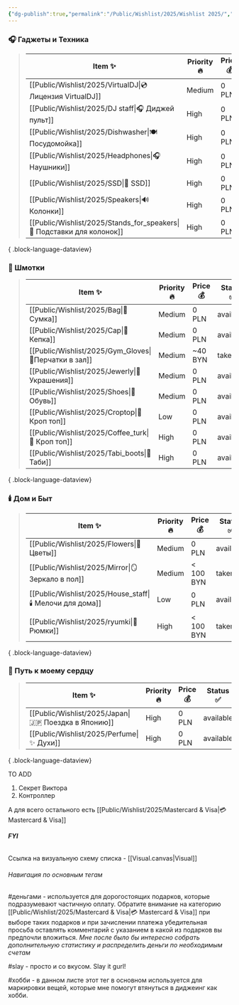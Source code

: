 ```yaml
---
{"dg-publish":true,"permalink":"/Public/Wishlist/2025/Wishlist 2025/","tags":["gardenEntry"]}
---
```



### 🎧 Гаджеты и Техника

> | Item ✨                                                                    | Priority 🔥 | Price 💰 | Status ✅  |
> | ------------------------------------------------------------------------- | ----------- | -------- | --------- |
> | [[Public/Wishlist/2025/VirtualDJ\|💿 Лицензия VirtualDJ]]              | Medium      | 0 PLN    | available |
> | [[Public/Wishlist/2025/DJ staff\|🎧 Диджей пульт]]                     | High        | 0 PLN    | available |
> | [[Public/Wishlist/2025/Dishwasher\|🍽️ Посудомойка]]                   | High        | 0 PLN    | available |
> | [[Public/Wishlist/2025/Headphones\|🎧 Наушники]]                       | High        | 0 PLN    | available |
> | [[Public/Wishlist/2025/SSD\|💾 SSD]]                                   | High        | 0 PLN    | available |
> | [[Public/Wishlist/2025/Speakers\|🔊 Колонки]]                          | High        | 0 PLN    | available |
> | [[Public/Wishlist/2025/Stands_for_speakers\|🔺 Подставки для колонок]] | High        | 0 PLN    | available |
> 
{ .block-language-dataview}

### 👕 Шмотки
> | Item ✨                                                   | Priority 🔥 | Price 💰 | Status ✅  |
> | -------------------------------------------------------- | ----------- | -------- | --------- |
> | [[Public/Wishlist/2025/Bag\|👜 Сумка]]                | Medium      | 0 PLN    | available |
> | [[Public/Wishlist/2025/Cap\|🧢 Кепка]]                | Medium      | 0 PLN    | available |
> | [[Public/Wishlist/2025/Gym_Gloves\|🧤Перчатки в зал]] | Medium      | ~40 BYN  | taken     |
> | [[Public/Wishlist/2025/Jewerly\|💍 Украшения]]        | Medium      | 0 PLN    | available |
> | [[Public/Wishlist/2025/Shoes\|👟 Обувь]]              | Medium      | 0 PLN    | available |
> | [[Public/Wishlist/2025/Croptop\|👕 Кроп топ]]         | Low         | 0 PLN    | available |
> | [[Public/Wishlist/2025/Coffee_turk\|👕 Кроп топ]]     | High        | 0 PLN    | available |
> | [[Public/Wishlist/2025/Tabi_boots\|🐄 Таби]]          | High        | 0 PLN    | available |
> 
{ .block-language-dataview}

### 🕯️ Дом и Быт
> | Item ✨                                                       | Priority 🔥 | Price 💰  | Status ✅  |
> | ------------------------------------------------------------ | ----------- | --------- | --------- |
> | [[Public/Wishlist/2025/Flowers\|💐 Цветы]]                | Medium      | 0 PLN     | available |
> | [[Public/Wishlist/2025/Mirror\|🪞 Зеркало в пол]]         | Medium      | < 100 BYN | taken     |
> | [[Public/Wishlist/2025/House_staff\|🕯️ Мелочи для дома]] | Low         | 0 PLN     | available |
> | [[Public/Wishlist/2025/ryumki\|🍻 Рюмки]]                 | High        | < 100 BYN | taken     |
> 
{ .block-language-dataview}

### 🤡 Путь к моему сердцу
> | Item ✨                                                   | Priority 🔥 | Price 💰 | Status ✅  |
> | -------------------------------------------------------- | ----------- | -------- | --------- |
> | [[Public/Wishlist/2025/Japan\|🇯🇵 Поездка в Японию]] | High        | 0 PLN    | available |
> | [[Public/Wishlist/2025/Perfume\|✨ Духи]]              | High        | 0 PLN    | available |
> 
{ .block-language-dataview}


TO ADD 
1. Секрет Виктора
2. Контроллер

А для всего остального есть [[Public/Wishlist/2025/Mastercard & Visa\|💳 Mastercard & Visa]]

###### **FYI**
Ссылка на визуальную схему списка - [[Visual.canvas|Visual]] 

###### *Навигация по основным тегам*
#деньгами - используется для дорогостоящих подарков, которые подразумевают частичную оплату. Обратите внимание на категорию  [[Public/Wishlist/2025/Mastercard & Visa\|💳 Mastercard & Visa]] при выборе таких подарков и при зачислении платежа убедительная просьба оставлять комментарий с указанием в какой из подарков вы предпочли вложиться. *Мне после было бы интересно собрать дополнительную статистику и распределить деньги по необходимым счетам*

#slay - просто и со вкусом. Slay it gurl!

#хобби - в данном листе этот тег в основном используется для маркировки вещей, которые мне помогут втянуться в диджеинг как хобби.